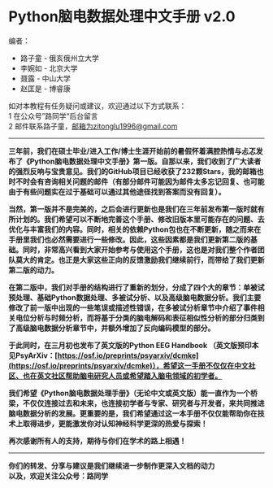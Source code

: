 # **Python脑电数据处理中文手册 v2.0**  

编者：  
- 路子童 - 俄亥俄州立大学  
- 李婉如 - 北京大学  
- 聂露 - 中山大学
- 赵匡是 - 博睿康

如对本教程有任务疑问或建议，欢迎通过以下方式联系：  
1 在公众号”路同学“后台留言  
2 邮件联系路子童，邮箱为zitonglu1996@gmail.com

***

**三年前，我们在硕士毕业/进入工作/博士生涯开始前的暑假怀着满腔热情与忐忑发布了《Python脑电数据处理中文手册》第一版。自那以来，我们收到了广大读者的强烈反响与宝贵意见。我们的GitHub项目已经收获了232颗Stars，我的邮箱也时不时会有咨询相关问题的邮件（有部分邮件可能因为邮件太多忘记回复、也可能由于有些问题实在过于基础可以通过其他途径找到答案而没有回复）。**  

**当然，第一版并不是完美的，之后会进行更新也是我们在三年前发布第一版时就有所计划的。我们希望可以不断地完善这个手册、修改旧版本里可能存在的问题、去优化与丰富我们的内容。同时，相关的依赖Python包也在不断更新，随之而来在手册里我们也必然需要进行一些修改。因此，这些因素都是我们更新第二版的基础。同时，非常高兴看到大家开始参考与使用这个手册，这也是对我们整个作者团队莫大的肯定。也正是大家这些正向的反馈激励我们继续前行，而带给了我们更新第二版的动力。**  

**在第二版中，我们对手册的结构进行了重新的划分，分成了四个大的章节：单被试预处理、基础Python数据处理、多被试分析、以及高级脑电数据分析。我们主要修改了前一版中出现的一些笔误或描述性错误，在多被试分析章节中介绍了事件相关电位分析与时频分析，而将基于分类的脑电解码和表征相似性分析的部分归类到了高级脑电数据分析章节中，并额外增加了反向编码模型的部分。**  

**于此同时，在三月初也发布了英文版的Python EEG Handbook （英文版预印本见PsyArXiv：[https://osf.io/preprints/psyarxiv/dcmke](https://osf.io/preprints/psyarxiv/dcmke)），希望这一手册不仅仅在中文社区、也在英文社区帮助脑电研究人员或希望踏入脑电领域的初学者。**  

**我们希望《Python脑电数据处理手册》（无论中文或英文版）能一直作为一个桥梁，不仅仅连接过去和未来，也连接初学者与专家、研究者与开发者，来共同推进脑电数据分析的发展。更重要的是，我们希望通过这一本手册不仅仅能帮助你在技术上取得进步，更能激发你对认知神经科学更深的热爱与探索！**  

**再次感谢所有人的支持，期待与你们在学术的路上相遇！**  

***

**你们的转发、分享与建议是我们继续进一步制作更深入文档的动力**  
**以及，欢迎关注公众号：路同学**
